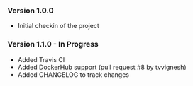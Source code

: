 ### Version 1.0.0
- Initial checkin of the project

### Version 1.1.0 - In Progress

- Added Travis CI
- Added DockerHub support (pull request #8 by tvvignesh)
- Added CHANGELOG to track changes


